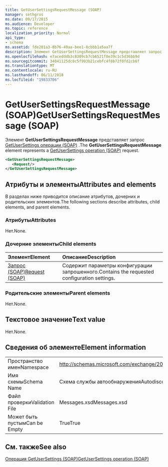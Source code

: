 ```yaml
---
title: GetUserSettingsRequestMessage (SOAP)
manager: sethgros
ms.date: 09/17/2015
ms.audience: Developer
ms.topic: reference
localization_priority: Normal
api_type:
- schema
ms.assetid: fde201a3-8b76-49aa-bee1-8cbbb1a5aa7f
description: Элемент GetUserSettingsRequestMessage представляет запрос GetUserSettings операции (SOAP).
ms.openlocfilehash: e7acedddb3c8309cb7cb6521f8e39c1c5d36bb9d
ms.sourcegitcommit: 34041125dc8c5f993b21cebfc4f8b72f0fd2cb6f
ms.translationtype: MT
ms.contentlocale: ru-RU
ms.lasthandoff: 06/11/2018
ms.locfileid: "19833706"
---
```

# <a name="getusersettingsrequestmessage-soap"></a><span data-ttu-id="3518d-103">GetUserSettingsRequestMessage (SOAP)</span><span class="sxs-lookup"><span data-stu-id="3518d-103">GetUserSettingsRequestMessage (SOAP)</span></span>

<span data-ttu-id="3518d-104">Элемент **GetUserSettingsRequestMessage** представляет запрос [GetUserSettings операции (SOAP)](getusersettings-operation-soap.md) .</span><span class="sxs-lookup"><span data-stu-id="3518d-104">The **GetUserSettingsRequestMessage** element represents a [GetUserSettings operation (SOAP)](getusersettings-operation-soap.md) request.</span></span> 
  
```XML
<GetUserSettingsRequestMessage>
   <Request/>
</GetUserSettingsRequestMessage>
```

## <a name="attributes-and-elements"></a><span data-ttu-id="3518d-105">Атрибуты и элементы</span><span class="sxs-lookup"><span data-stu-id="3518d-105">Attributes and elements</span></span>

<span data-ttu-id="3518d-106">В разделах ниже приводится описание атрибутов, дочерних и родительских элементов.</span><span class="sxs-lookup"><span data-stu-id="3518d-106">The following sections describe attributes, child elements, and parent elements.</span></span>
  
### <a name="attributes"></a><span data-ttu-id="3518d-107">Атрибуты</span><span class="sxs-lookup"><span data-stu-id="3518d-107">Attributes</span></span>

<span data-ttu-id="3518d-108">Нет.</span><span class="sxs-lookup"><span data-stu-id="3518d-108">None.</span></span>
  
### <a name="child-elements"></a><span data-ttu-id="3518d-109">Дочерние элементы</span><span class="sxs-lookup"><span data-stu-id="3518d-109">Child elements</span></span>

|<span data-ttu-id="3518d-110">**Элемент**</span><span class="sxs-lookup"><span data-stu-id="3518d-110">**Element**</span></span>|<span data-ttu-id="3518d-111">**Описание**</span><span class="sxs-lookup"><span data-stu-id="3518d-111">**Description**</span></span>|
|:-----|:-----|
|[<span data-ttu-id="3518d-112">Запрос (SOAP)</span><span class="sxs-lookup"><span data-stu-id="3518d-112">Request (SOAP)</span></span>](request-soap.md) <br/> |<span data-ttu-id="3518d-113">Содержит параметры конфигурации запрошенного.</span><span class="sxs-lookup"><span data-stu-id="3518d-113">Contains the requested configuration settings.</span></span>  <br/> |
   
### <a name="parent-elements"></a><span data-ttu-id="3518d-114">Родительские элементы</span><span class="sxs-lookup"><span data-stu-id="3518d-114">Parent elements</span></span>

<span data-ttu-id="3518d-115">Нет.</span><span class="sxs-lookup"><span data-stu-id="3518d-115">None.</span></span>
  
## <a name="text-value"></a><span data-ttu-id="3518d-116">Текстовое значение</span><span class="sxs-lookup"><span data-stu-id="3518d-116">Text value</span></span>

<span data-ttu-id="3518d-117">Нет.</span><span class="sxs-lookup"><span data-stu-id="3518d-117">None.</span></span>
  
## <a name="element-information"></a><span data-ttu-id="3518d-118">Сведения об элементе</span><span class="sxs-lookup"><span data-stu-id="3518d-118">Element information</span></span>

|||
|:-----|:-----|
|<span data-ttu-id="3518d-119">Пространство имен</span><span class="sxs-lookup"><span data-stu-id="3518d-119">Namespace</span></span>  <br/> |http://schemas.microsoft.com/exchange/2010/Autodiscover  <br/> |
|<span data-ttu-id="3518d-120">Имя схемы</span><span class="sxs-lookup"><span data-stu-id="3518d-120">Schema Name</span></span>  <br/> |<span data-ttu-id="3518d-121">Схема службы автообнаружения</span><span class="sxs-lookup"><span data-stu-id="3518d-121">Autodiscover schema</span></span>  <br/> |
|<span data-ttu-id="3518d-122">Файл проверки</span><span class="sxs-lookup"><span data-stu-id="3518d-122">Validation File</span></span>  <br/> |<span data-ttu-id="3518d-123">Messages.xsd</span><span class="sxs-lookup"><span data-stu-id="3518d-123">Messages.xsd</span></span>  <br/> |
|<span data-ttu-id="3518d-124">Может быть пустым</span><span class="sxs-lookup"><span data-stu-id="3518d-124">Can be Empty</span></span>  <br/> |<span data-ttu-id="3518d-125">True</span><span class="sxs-lookup"><span data-stu-id="3518d-125">True</span></span>  <br/> |
   
## <a name="see-also"></a><span data-ttu-id="3518d-126">См. также</span><span class="sxs-lookup"><span data-stu-id="3518d-126">See also</span></span>



[<span data-ttu-id="3518d-127">Операция GetUserSettings (SOAP)</span><span class="sxs-lookup"><span data-stu-id="3518d-127">GetUserSettings operation (SOAP)</span></span>](getusersettings-operation-soap.md)

